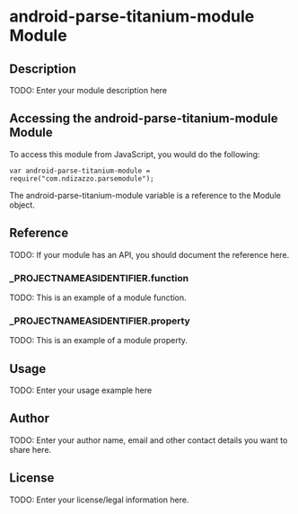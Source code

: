 # android-parse-titanium-module Module

## Description

TODO: Enter your module description here

## Accessing the android-parse-titanium-module Module

To access this module from JavaScript, you would do the following:

	var android-parse-titanium-module = require("com.ndizazzo.parsemodule");

The android-parse-titanium-module variable is a reference to the Module object.	

## Reference

TODO: If your module has an API, you should document
the reference here.

### ___PROJECTNAMEASIDENTIFIER__.function

TODO: This is an example of a module function.

### ___PROJECTNAMEASIDENTIFIER__.property

TODO: This is an example of a module property.

## Usage

TODO: Enter your usage example here

## Author

TODO: Enter your author name, email and other contact
details you want to share here. 

## License

TODO: Enter your license/legal information here.
